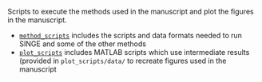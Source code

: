 Scripts to execute the methods used in the manuscript and plot the figures in the manuscript.

- [`method_scripts`](method_scripts) includes the scripts and data formats needed to run SINGE and some of the other methods
- [`plot_scripts`](plot_scripts) includes MATLAB scripts which use intermediate results (provided in `plot_scripts/data/` to recreate figures used in the manuscript
